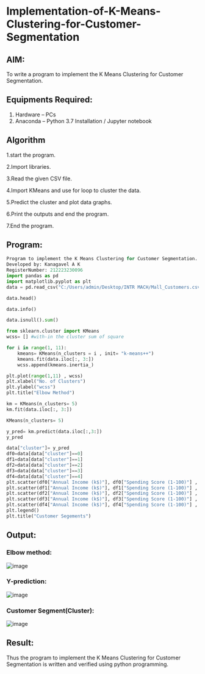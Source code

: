# Implementation-of-K-Means-Clustering-for-Customer-Segmentation

## AIM:
To write a program to implement the K Means Clustering for Customer Segmentation.

## Equipments Required:
1. Hardware – PCs
2. Anaconda – Python 3.7 Installation / Jupyter notebook

## Algorithm
1.start the program.

2.Import libraries.

3.Read the given CSV file.

4.Import KMeans and use for loop to cluster the data.

5.Predict the cluster and plot data graphs.

6.Print the outputs and end the program.

7.End the program.

## Program:
```python
Program to implement the K Means Clustering for Customer Segmentation.
Developed by: Kanagavel A K
RegisterNumber: 212223230096
import pandas as pd
import matplotlib.pyplot as plt
data = pd.read_csv("C:/Users/admin/Desktop/INTR MACH/Mall_Customers.csv")

data.head()

data.info()

data.isnull().sum()

from sklearn.cluster import KMeans
wcss= [] #with-in the cluster sum of square

for i in range(1, 11):
    kmeans= KMeans(n_clusters = i , init= "k-means++")
    kmeans.fit(data.iloc[:, 3:])
    wcss.append(kmeans.inertia_)

plt.plot(range(1,11) , wcss)
plt.xlabel("No. of Clusters")
plt.ylabel("wcss")
plt.title("Elbow Method")

km = KMeans(n_clusters= 5)
km.fit(data.iloc[:, 3:])

KMeans(n_clusters= 5)

y_pred= km.predict(data.iloc[:,3:])
y_pred

data["cluster"]= y_pred
df0=data[data["cluster"]==0]
df1=data[data["cluster"]==1]
df2=data[data["cluster"]==2]
df3=data[data["cluster"]==3]
df4=data[data["cluster"]==4]
plt.scatter(df0["Annual Income (k$)"], df0["Spending Score (1-100)"] , c="red", label="cluster0")
plt.scatter(df1["Annual Income (k$)"], df1["Spending Score (1-100)"] , c="black", label="cluster1")
plt.scatter(df2["Annual Income (k$)"], df2["Spending Score (1-100)"] , c="blue", label="cluster2")
plt.scatter(df3["Annual Income (k$)"], df3["Spending Score (1-100)"] , c="green", label="cluster3")
plt.scatter(df4["Annual Income (k$)"], df4["Spending Score (1-100)"] , c="magenta", label="cluster4")
plt.legend()
plt.title("Customer Segements")
```

## Output:
### Elbow method:
![image](https://github.com/user-attachments/assets/e59815e8-8d4e-4848-8985-638ac3f7bfb7)

### Y-prediction:
![image](https://github.com/user-attachments/assets/e2b7eabe-3691-4af7-993d-181e088cdd25)

### Customer Segment(Cluster):
![image](https://github.com/user-attachments/assets/a815bd8f-7c8d-4bc1-9587-34dbd1f6357d)


## Result:
Thus the program to implement the K Means Clustering for Customer Segmentation is written and verified using python programming.
